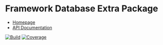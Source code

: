 # Framework Database Extra Package

- [Homepage](https://the-framework.gitlab.io/libraries/database-extra.html)
- [API Documentation](https://the-framework.gitlab.io/libraries/database-extra/docs/)

[![Build](https://gitlab.com/the-framework/libraries/database-extra/badges/master/pipeline.svg)](https://gitlab.com/the-framework/libraries/database-extra/-/jobs)
[![Coverage](https://gitlab.com/the-framework/libraries/database-extra/badges/master/coverage.svg?job=test:php)](https://the-framework.gitlab.io/libraries/database-extra/coverage/)
